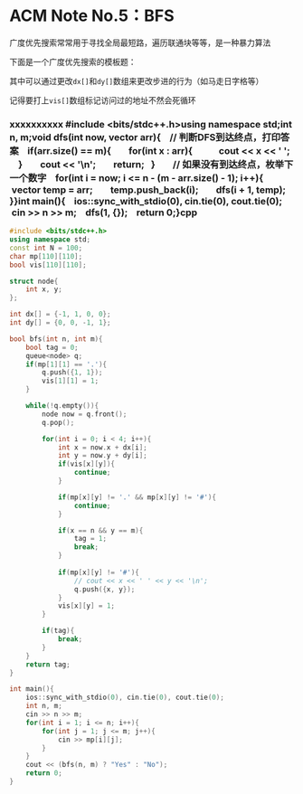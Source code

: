 # ACM Note No.5：BFS

广度优先搜索常常用于寻找全局最短路，遍历联通块等等，是一种暴力算法

下面是一个广度优先搜索的模板题：

其中可以通过更改`dx[]`和`dy[]`数组来更改步进的行为（如马走日字格等）

记得要打上`vis[]`数组标记访问过的地址不然会死循环

### xxxxxxxxxx #include <bits/stdc++.h>using namespace std;int n, m;void dfs(int now, vector<int> arr){    // 判断DFS到达终点，打印答案    if(arr.size() == m){        for(int x : arr){            cout << x << ' ';        }        cout << '\n';        return;    }        // 如果没有到达终点，枚举下一个数字    for(int i = now; i <= n - (m - arr.size() - 1); i++){        vector<int> temp = arr;        temp.push_back(i);        dfs(i + 1, temp);    }}int main(){    ios::sync_with_stdio(0), cin.tie(0), cout.tie(0);    cin >> n >> m;    dfs(1, {});    return 0;}cpp

```cpp
#include <bits/stdc++.h>
using namespace std;
const int N = 100;
char mp[110][110];
bool vis[110][110];

struct node{
    int x, y;
};

int dx[] = {-1, 1, 0, 0};
int dy[] = {0, 0, -1, 1};

bool bfs(int n, int m){
    bool tag = 0;
    queue<node> q;
    if(mp[1][1] == '.'){
        q.push({1, 1});
        vis[1][1] = 1;
    }

    while(!q.empty()){
        node now = q.front();
        q.pop();

        for(int i = 0; i < 4; i++){
            int x = now.x + dx[i];
            int y = now.y + dy[i];
            if(vis[x][y]){
                continue;
            }

            if(mp[x][y] != '.' && mp[x][y] != '#'){
                continue;
            }

            if(x == n && y == m){
                tag = 1;
                break;
            }
            
            if(mp[x][y] != '#'){
                // cout << x << ' ' << y << '\n';
                q.push({x, y});
            }
            vis[x][y] = 1;
        }

        if(tag){
            break;
        }
    }
    return tag;
}

int main(){
    ios::sync_with_stdio(0), cin.tie(0), cout.tie(0);
    int n, m;
    cin >> n >> m;
    for(int i = 1; i <= n; i++){
        for(int j = 1; j <= m; j++){
            cin >> mp[i][j];
        }
    }
    cout << (bfs(n, m) ? "Yes" : "No");
    return 0;
}
```
